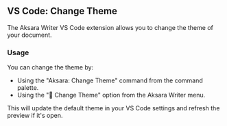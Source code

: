 ## VS Code: Change Theme

The Aksara Writer VS Code extension allows you to change the theme of your document.

### Usage

You can change the theme by:

- Using the "Aksara: Change Theme" command from the command palette.
- Using the "🎨 Change Theme" option from the Aksara Writer menu.

This will update the default theme in your VS Code settings and refresh the preview if it's open.
